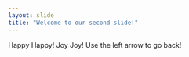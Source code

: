 ```yaml
---
layout: slide
title: "Welcome to our second slide!"
---
```

Happy Happy! Joy Joy!
Use the left arrow to go back!
